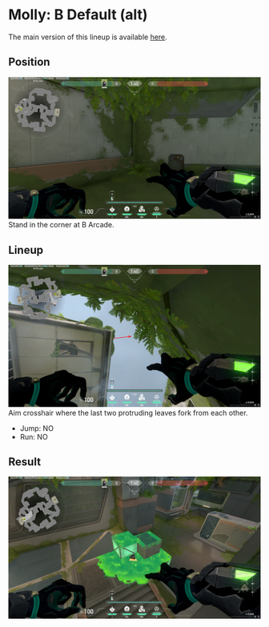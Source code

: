 # Molly: B Default (alt)
The main version of this lineup is available [here](./lineup.md).

## Position
![](./position-alt.png)
Stand in the corner at B Arcade.

## Lineup
![](./lineup-alt.png)
Aim crosshair where the last two protruding leaves fork from each other.
* Jump: NO
* Run: NO

## Result
![](./result-alt.png)
